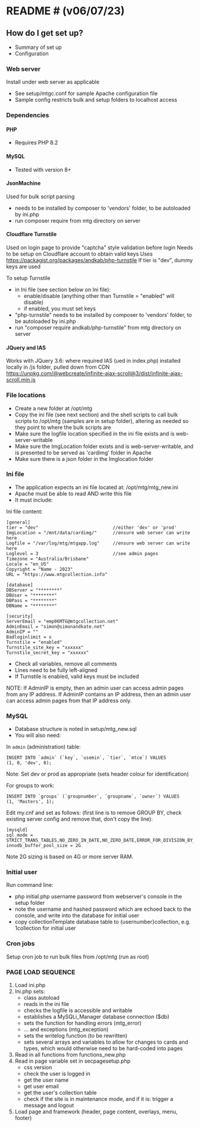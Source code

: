 # README # (v06/07/23)

## How do I get set up? ## 
* Summary of set up
* Configuration

### Web server ###
Install under web server as applicable
- See setup/mtgc.conf for sample Apache configuration file
- Sample config restricts bulk and setup folders to localhost access

### Dependencies ###
#### PHP ####
- Requires PHP 8.2

#### MySQL ####
- Tested with version 8+

#### JsonMachine ####
Used for bulk script parsing
- needs to be installed by composer to 'vendors' folder, to be autoloaded by ini.php
- run composer require from mtg directory on server

#### Cloudflare Turnstile ####
Used on login page to provide "captcha" style validation before login
Needs to be setup on Cloudflare account to obtain valid keys
Uses https://packagist.org/packages/andkab/php-turnstile
If tier is "dev", dummy keys are used

To setup Turnstile
- in Ini file (see section below on Ini file):
    - enable/disable (anything other than Turnstile = "enabled" will disable)
    - if enabled, you must set keys
- "php-turnstile" needs to be installed by composer to 'vendors' folder, to be autoloaded by ini.php
- run "composer require andkab/php-turnstile" from mtg directory on server

#### JQuery and IAS ####
Works with JQuery 3.6:  <script src="/js/jquery.js"></script> where required
IAS (ued in index.php) installed locally in /js folder, pulled down from CDN https://unpkg.com/@webcreate/infinite-ajax-scroll@3/dist/infinite-ajax-scroll.min.js

### File locations ###
- Create a new folder at /opt/mtg
- Copy the ini file (see next section) and the shell scripts to call bulk scripts to /opt/mtg (samples are in setup folder), altering as needed so they point to where the bulk scripts are
- Make sure the logfile location specified in the ini file exists and is web-server-writable
- Make sure the ImgLocation folder exists and is web-server-writable, and is presented to be served as 'cardimg' folder in Apache
- Make sure there is a json folder in the Imglocation folder

### Ini file ###
- The application expects an ini file located at: /opt/mtg/mtg_new.ini
- Apache must be able to read AND write this file
- It must include:

Ini file content:

    [general]
    tier = "dev"                            //either 'dev' or 'prod'
    ImgLocation = "/mnt/data/cardimg/"      //ensure web server can write here
    Logfile = "/var/log/mtg/mtgapp.log"     //ensure web server can write here
    Loglevel = 3                            //see admin pages
    Timezone = "Australia/Brisbane"
    Locale = "en_US" 
    Copyright = "Name - 2023"
    URL = "https://www.mtgcollection.info"

    [database]
    DBServer = "********"
    DBUser = "********"
    DBPass = "********"
    DBName = "********"

    [security]
    ServerEmail = "emp06MTG@mtgcollection.net"
    AdminEmail = "simon@simonandkate.net"
    AdminIP = ""
    Badloginlimit = x
    Turnstile = "enabled"
    Turnstile_site_key = "xxxxxx"
    Turnstile_secret_key = "xxxxxx"

- Check all variables, remove all comments
- Lines need to be fully left-aligned
- If Turnstile is enabled, valid keys must be included

NOTE: 
If AdminIP is empty, then an admin user can access admin pages from any IP address.
If AdminIP contains an IP address, then an admin user can access admin pages from
that IP address only.

### MySQL ###

- Database structure is noted in setup/mtg_new.sql
- You will also need:

In `admin` (administration) table:

    INSERT INTO `admin` (`key`, `usemin`, `tier`, `mtce`) VALUES
    (1, 0, 'dev', 0);

Note: Set dev or prod as appropriate (sets header colour for identification)

For groups to work:

    INSERT INTO `groups` (`groupnumber`, `groupname`, `owner`) VALUES
    (1, 'Masters', 1);

Edit my.cnf and set as follows:
(first line is to remove GROUP BY, check existing server config and remove that, don't copy the line):

    [mysqld]
    sql_mode = STRICT_TRANS_TABLES,NO_ZERO_IN_DATE,NO_ZERO_DATE,ERROR_FOR_DIVISION_BY_ZERO,NO_ENGINE_SUBSTITUTION
    innodb_buffer_pool_size = 2G 

Note 2G sizing is based on 4G or more server RAM.

### Initial user ###

Run command line:
- php initial.php username password from webserver's console in the setup folder
- note the username and hashed password which are echoed back to the console, and write into the database for initial user
- copy collectionTemplate database table to {usernumber}collection, e.g. 1collection for initial user

### Cron jobs ###

Setup cron job to run bulk files from /opt/mtg (run as root)

### PAGE LOAD SEQUENCE ###

1. Load ini.php
2. Ini.php sets:
    - class autoload
    - reads in the ini file
    - checks the logfile is accessible and writable
    - establishes a MySQLi_Manager database connection ($db)
    - sets the function for handling errors (mtg_error)
    - ... and exceptions (mtg_exception)
    - sets the writelog function (to be rewritten)
    - sets several arrays and variables to allow for changes to cards and types,
        which would otherwise need to be hard-coded into pages
3. Read in all functions from functions_new.php
4. Read in page variable set in secpagesetup.php
    - css version
    - check the user is logged in
    - get the user name
    - get user email
    - get the user's collection table
    - check if the site is in maintenance mode, and if it is: trigger a message and logout
5. Load page and framework (header, page content, overlays, menu, footer)
